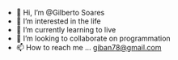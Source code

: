 - 👋 Hi, I’m @Gilberto Soares
- 👀 I’m interested in the life
- 🌱 I’m currently learning to live
- 💞️ I’m looking to collaborate on programmation
- 📫 How to reach me ... giban78@gmail.com

<!---
GIBAN/GIBAN is a ✨ special ✨ repository because its `README.md` (this file) appears on your GitHub profile.
You can click the Preview link to take a look at your changes.
--->
